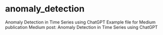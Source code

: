 # anomaly_detection
Anomaly Detection in Time Series using ChatGPT
Example file for Medium publication
Medium post: Anomaly Detection in Time Series using ChatGPT

